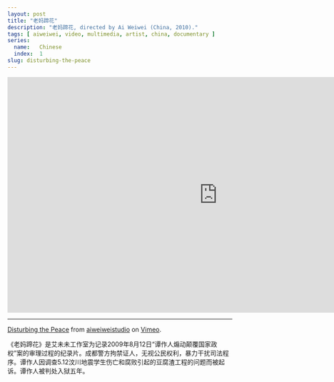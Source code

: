 ```yaml
---
layout: post
title: "老妈蹄花"
description: "老妈蹄花, directed by Ai Weiwei (China, 2010)."
tags: [ aiweiwei, video, multimedia, artist, china, documentary ]
series:
  name:   Chinese
  index:  1
slug: disturbing-the-peace
---
```


&#x20;<iframe src="http://player.vimeo.com/video/42394199" width="940" height="528" frameborder="0"> </iframe>

- - -

[Disturbing the Peace](https://vimeo.com/weiweiweb/disturbing-the-piece) from [aiweiweistudio](https://vimeo.com/weiweiweb) on [Vimeo](http://vimeo.com).

《老妈蹄花》是艾未未工作室为记录2009年8月12日“谭作人煽动颠覆国家政权”案的审理过程的纪录片。成都警方拘禁证人，无视公民权利，暴力干扰司法程序。谭作人因调查5.12汶川地震学生伤亡和腐败引起的豆腐渣工程的问题而被起诉。谭作人被判处入狱五年。
